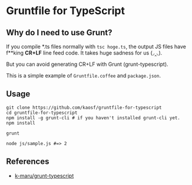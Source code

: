 # Gruntfile for TypeScript

## Why do I need to use Grunt?

If you compile \*.ts files normally with `tsc hoge.ts`, the output JS files have f\*\*king **CR+LF** line feed code. It takes huge sadness for us (◞‸◟).

But you can avoid generating CR+LF with Grunt (grunt-typescript).

This is a simple example of `Gruntfile.coffee` and `package.json`.

## Usage

```
git clone https://github.com/kaosf/gruntfile-for-typescript
cd gruntfile-for-typescript
npm install -g grunt-cli # if you haven't installed grunt-cli yet.
npm install

grunt

node js/sample.js #=> 2
```

## References

* [k-maru/grunt-typescript](https://github.com/k-maru/grunt-typescript)
